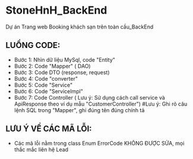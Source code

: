 # StoneHnH_BackEnd
Dự án Trang web Booking khách sạn trên toàn cầu_BackEnd

## LUỒNG CODE:
- Bước 1: Nhìn dữ liệu MySql, code "Entity"
- Bước 2: Code "Mapper" ( DAO)
- Bước 3: Code DTO (response, request)
- Bước 4: Code "converter"
- Bước 5: Code "Service"
- Bước 6: Code "ServiceImpl"
- Bước 7: Code Controller ( Lưu ý: Sử dụng cách call service và ApiResponse theo ví dụ mẫu "CustomerController")
#Lưu ý: Ghi rõ câu lệnh SQL trong "Mapper", ghi đúng tên đúng chính tả

## LƯU Ý VỀ CÁC MÃ LỖI:
- Các mã lỗi nằm trong class Enum ErrorCode KHÔNG ĐƯỢC SỬA, mọi thắc mắc liên hệ Lead


